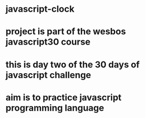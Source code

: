 # javascript-clock
# project is part of the wesbos javascript30 course
# this is day two of the 30 days of javascript challenge
# aim is to practice javascript programming language
